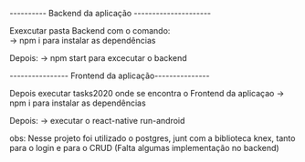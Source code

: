 
---------- Backend da aplicação ---------------------

Exexcutar pasta Backend com o comando:  
    -> npm i para instalar as dependências
     
Depois: 
  -> npm start para excecutar o backend 
  
----------------   Frontend da aplicação---------------
 
Depois executar tasks2020 onde se encontra o Frontend da aplicaçao 
  -> npm i para instalar as dependências
 
Depois: 
  -> executar o react-native run-android 
  
  
  obs: Nesse projeto foi utilizado o postgres, junt com a biblioteca knex, tanto 
  para o login e para o CRUD (Falta algumas implementação no backend)
